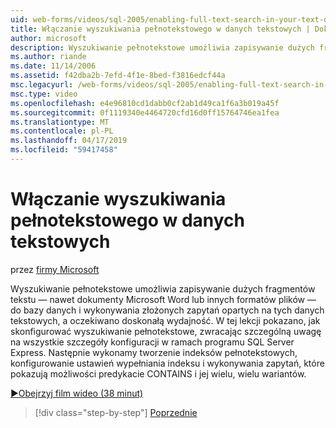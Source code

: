 ```yaml
---
uid: web-forms/videos/sql-2005/enabling-full-text-search-in-your-text-data
title: Włączanie wyszukiwania pełnotekstowego w danych tekstowych | Dokumentacja firmy Microsoft
author: microsoft
description: Wyszukiwanie pełnotekstowe umożliwia zapisywanie dużych fragmentów tekstu — nawet dokumenty Microsoft Word lub innych formatów plików — do bazy danych i wykonywania złożonych qu....
ms.author: riande
ms.date: 11/14/2006
ms.assetid: f42dba2b-7efd-4f1e-8bed-f3816edcf44a
msc.legacyurl: /web-forms/videos/sql-2005/enabling-full-text-search-in-your-text-data
msc.type: video
ms.openlocfilehash: e4e96810cd1dabb0cf2ab1d49ca1f6a3b019a45f
ms.sourcegitcommit: 0f1119340e4464720cfd16d0ff15764746ea1fea
ms.translationtype: MT
ms.contentlocale: pl-PL
ms.lasthandoff: 04/17/2019
ms.locfileid: "59417458"
---
```

# <a name="enabling-full-text-search-in-your-text-data"></a>Włączanie wyszukiwania pełnotekstowego w danych tekstowych

przez [firmy Microsoft](https://github.com/microsoft)

Wyszukiwanie pełnotekstowe umożliwia zapisywanie dużych fragmentów tekstu — nawet dokumenty Microsoft Word lub innych formatów plików — do bazy danych i wykonywania złożonych zapytań opartych na tych danych tekstowych, a oczekiwano doskonałą wydajność. W tej lekcji pokazano, jak skonfigurować wyszukiwanie pełnotekstowe, zwracając szczególną uwagę na wszystkie szczegóły konfiguracji w ramach programu SQL Server Express. Następnie wykonamy tworzenie indeksów pełnotekstowych, konfigurowanie ustawień wypełniania indeksu i wykonywania zapytań, które pokazują możliwości predykacie CONTAINS i jej wielu, wielu wariantów.

[&#9654;Obejrzyj film wideo (38 minut)](https://channel9.msdn.com/Blogs/ASP-NET-Site-Videos/enabling-full-text-search-in-your-text-data)

> [!div class="step-by-step"]
> [Poprzednie](creating-and-using-stored-procedures.md)
